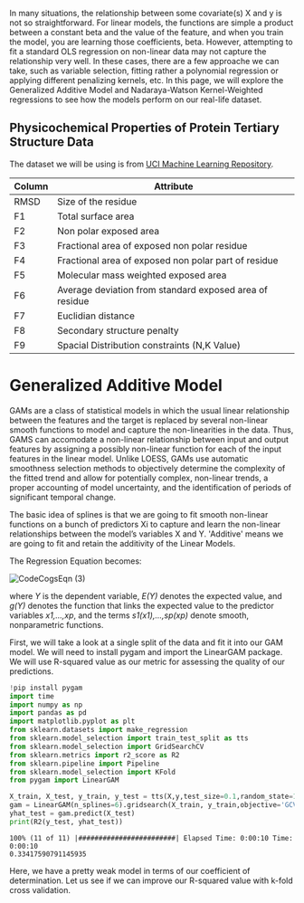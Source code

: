 In many situations, the relationship between some covariate(s) X and y is not so straightforward. For linear models, the functions are simple a product between a constant beta and the value of the feature, and when you train the model, you are learning those coefficients, beta. However, attempting to fit a standard OLS regression on non-linear data may not capture the relationship very well. In these cases, there are a few approache we can take, such as variable selection, fitting rather a polynomial regression or applying different penalizing kernels, etc. In this page, we will explore the Generalized Additive Model and Nadaraya-Watson Kernel-Weighted regressions to see how the models perform on our real-life dataset. 


## Physicochemical Properties of Protein Tertiary Structure Data
The dataset we will be using is from [UCI Machine Learning Repository](http://archive.ics.uci.edu/ml/datasets/Physicochemical+Properties+of+Protein+Tertiary+Structure).

|Column | Attribute| 
|--------|-------------|
|RMSD|Size of the residue             |
|F1 | Total surface area        |
|F2 | Non polar exposed area        |
|F3 | Fractional area of exposed non polar residue|
|F4 | Fractional area of exposed non polar part of residue|
|F5 | Molecular mass weighted exposed area|
|F6 | Average deviation from standard exposed area of residue|
|F7 | Euclidian distance|
|F8 | Secondary structure penalty|
|F9 | Spacial Distribution constraints (N,K Value)|



# Generalized Additive Model

GAMs are a class of statistical models in which the usual linear relationship between the features and the target is replaced by several non-linear smooth functions to model and capture the non-linearities in the data. Thus, GAMS can accomodate a non-linear relationship between input and output features by assigning a possibly non-linear function for each of the input features in the linear model. Unlike LOESS, GAMs use automatic smoothness selection methods to objectively determine the complexity of the fitted trend and allow for potentially complex, non-linear trends, a proper accounting of model uncertainty, and the identification of periods of significant temporal change.

The basic idea of splines is that we are going to fit smooth non-linear functions on a bunch of predictors Xi to capture and learn the non-linear relationships between the model’s variables X and Y. 'Additive' means we are going to fit and retain the additivity of the Linear Models.

The Regression Equation becomes:

![CodeCogsEqn (3)](https://user-images.githubusercontent.com/66886936/114239589-42166a80-9954-11eb-873c-e510cfb9513e.gif)


where *Y* is the dependent variable, *E(Y)* denotes the expected value, and *g(Y)* denotes the function that links the expected value to the predictor variables *x1,...,xp*, and the terms *s1(x1),...,sp(xp)* denote smooth, nonparametric functions.

First, we will take a look at a single split of the data and fit it into our GAM model. We will need to install pygam and import the LinearGAM package. We will use R-squared value as our metric for assessing the quality of our predictions. 

```python
!pip install pygam
import time
import numpy as np
import pandas as pd
import matplotlib.pyplot as plt
from sklearn.datasets import make_regression
from sklearn.model_selection import train_test_split as tts
from sklearn.model_selection import GridSearchCV
from sklearn.metrics import r2_score as R2
from sklearn.pipeline import Pipeline
from sklearn.model_selection import KFold
from pygam import LinearGAM
```
```python
X_train, X_test, y_train, y_test = tts(X,y,test_size=0.1,random_state=1234)
gam = LinearGAM(n_splines=6).gridsearch(X_train, y_train,objective='GCV')
yhat_test = gam.predict(X_test)
print(R2(y_test, yhat_test))
```
```
100% (11 of 11) |########################| Elapsed Time: 0:00:10 Time:  0:00:10
0.33417590791145935
```
Here, we have a pretty weak model in terms of our coefficient of determination. Let us see if we can improve our R-squared value with k-fold cross validation. 
